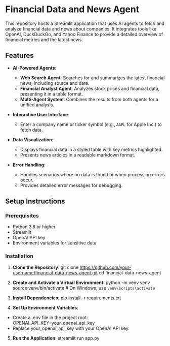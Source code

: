 # Financial Data and News Agent

This repository hosts a Streamlit application that uses AI agents to fetch and analyze financial data and news about companies. It integrates tools like OpenAI, DuckDuckGo, and Yahoo Finance to provide a detailed overview of financial metrics and the latest news.

## Features

- **AI-Powered Agents**:
  - **Web Search Agent**: Searches for and summarizes the latest financial news, including source and date.
  - **Financial Analyst Agent**: Analyzes stock prices and financial data, presenting it in a table format.
  - **Multi-Agent System**: Combines the results from both agents for a unified analysis.

- **Interactive User Interface**:
  - Enter a company name or ticker symbol (e.g., `AAPL` for Apple Inc.) to fetch data.

- **Data Visualization**:
  - Displays financial data in a styled table with key metrics highlighted.
  - Presents news articles in a readable markdown format.

- **Error Handling**:
  - Handles scenarios where no data is found or when processing errors occur.
  - Provides detailed error messages for debugging.

## Setup Instructions

### Prerequisites

- Python 3.8 or higher
- Streamlit
- OpenAI API key
- Environment variables for sensitive data

### Installation

1. **Clone the Repository**:
   git clone https://github.com/your-username/financial-data-news-agent.git
   cd financial-data-news-agent
   
2. **Create and Activate a Virtual Environment**:
   python -m venv venv
   source venv/bin/activate  # On Windows, use `venv\Scripts\activate`

3. **Install Dependencies**:
   pip install -r requirements.txt
   
4. **Set Up Environment Variables**:
  - Create a .env file in the project root:
      OPENAI_API_KEY=your_openai_api_key
  - Replace your_openai_api_key with your OpenAI API key.
    
5. **Run the Application**:
  streamlit run app.py


   


